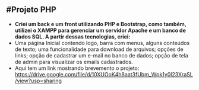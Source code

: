 #Projeto PHP
---------------------------------------------------------
- **Criei um back e um front utilizando PHP e Bootstrap, como também, utilizei o XAMPP para gerenciar um servidor Apache e um banco de dados SQL. A partir dessas tecnologias, criei:**
- Uma página Inicial contendo logo, barra com menus, alguns conteúdos de texto; uma funcionalidade para download de arquivos; opções de links; opção de cadastrar um e-mail no banco de dados; opção de tela de admin para visualizar os emails cadastrados.
- Aqui tem um link mostrando brevemento o projeto: https://drive.google.com/file/d/10XUOoK4h8aat3fUbm_Wpk1y0l23XraSL/view?usp=sharing
